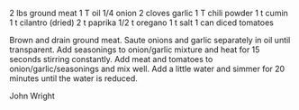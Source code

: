 2 lbs ground meat
1 T oil
1/4 onion
2 cloves garlic
1 T chili powder
1 t cumin
1 t cilantro (dried)
2 t paprika
1/2 t oregano
1 t salt
1 can diced tomatoes

Brown and drain ground meat.  Saute onions and garlic separately in oil until transparent.  Add seasonings to onion/garlic mixture and heat for 15 seconds stirring constantly.  Add meat and tomatoes to onion/garlic/seasonings and mix well.  Add a little water and simmer for 20 minutes until the water is reduced.

John Wright
